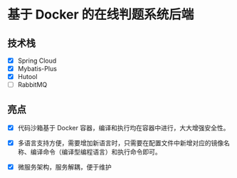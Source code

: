 # 基于 Docker 的在线判题系统后端
## 技术栈
- [x] Spring Cloud
- [x] Mybatis-Plus
- [x] Hutool
- [ ] RabbitMQ
## 亮点
- [x] 代码沙箱基于 Docker 容器，编译和执行均在容器中进行，大大增强安全性。

- [x] 多语言支持方便，需要增加新语言时，只需要在配置文件中新增对应的镜像名称、编译命令（编译型编程语言）和执行命令即可。

- [x] 微服务架构，服务解耦，便于维护